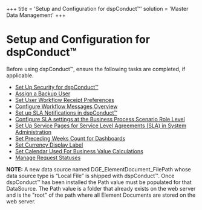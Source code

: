 +++
title = 'Setup and Configuration for dspConduct™'
solution = 'Master Data Management'
+++

# Setup and Configuration for dspConduct™

Before using dspConduct™, ensure the following tasks are completed, if
applicable.

  - [Set Up Security for
    dspConduct™](../Config/Set_Up_Security_for_dspConduct.htm)
  - [Assign a Backup User](../Config/Assign_a_Backup_User.htm)
  - [Set User Workflow Receipt
    Preferences](../Config/Set_User_Workflow_Receipt_Preferences.htm)
  - [Configure Workflow Messages
    Overview](../Config/Configure_Workflow_Messages_Overview.htm)
  - [Set up SLA Notifications in
    dspConduct™](../Config/Set_Up_SLA_Notifications.htm)
  - [Configure SLA settings at the Business Process Scenario Role
    Level](../Config/Configure_SLA_Settings_at_the_BPSR_Level.htm)
  - [Set Up Service Pages for Service Level Agreements (SLA) in System
    Administration](../../../Platform/Sys_Admin/Use_Cases/Set_Up_Service_Pages_for_Service_Level_Agreements_SLA_in_System_Administration.htm)
  - [Set Preceding Weeks Count for
    Dashboards](../Config/Set_Preceding_Weeks_Count_for_Dashboards.htm)
  - [Set Currency Display
    Label](../Config/Set_Currency_Display_Label.htm)
  - [Set Calendar Used For Business Value
    Calculations](../Config/Set_Calendar_Used_For_Business_Value_Calculations.htm)
  - [Manage Request Statuses](../Config/Manage_Request_Statuses.htm)

<span style="font-weight: bold;">NOTE:</span> A new data source named
DGE\_ElementDocument\_FilePath whose data source type is “Local File” is
shipped with dspConduct™. Once dspConduct™ has been installed the Path
value must be populated for that DataSource. The Path value is a folder
that already exists on the web server and is the "root" of the path
where all Element Documents are stored on the web server.
